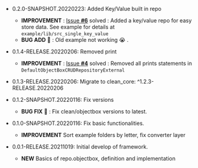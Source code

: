 * 0.2.0-SNAPSHOT.20220223: Added Key/Value built in repo
    * **IMPROVEMENT** : [Issue **#6**](https://github.com/JesusHdezWaterloo/clean_repo_objectbox/issues/6) solved : Added a key/value repo for easy store data. See example for details at `example/lib/src_single_key_value`
    * **BUG ADD** :bug: : Old example not working :sob: .

* 0.1.4-RELEASE.20220206: Removed print
    * **IMPROVEMENT** : [Issue **#4**](https://github.com/JesusHdezWaterloo/clean_repo_objectbox/issues/4) solved : Removed all prints statements in `DefaultObjectBoxCRUDRepositoryExternal`

* 0.1.3-RELEASE.20220206: Migrate to clean_core: ^1.2.3-RELEASE.20220206

* 0.1.2-SNAPSHOT.20220116: Fix versions
  * **BUG FIX** :bug: : Fix clean/objectbox versions to latest.

* 0.1.0-SNAPSHOT.20220116: Fix basic functionalities.
  * **IMPROVEMENT** Sort example folders by letter, fix converter layer

* 0.0.1-RELEASE.20211019: Initial develop of framework.
  * **NEW** Basics of repo.objectbox, definition and implementation
